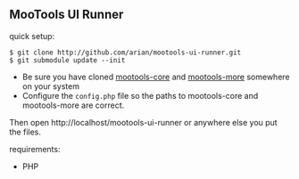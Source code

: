 MooTools UI Runner
-------------------------

quick setup:

	$ git clone http://github.com/arian/mootools-ui-runner.git
	$ git submodule update --init

- Be sure you have cloned [mootools-core](http://github.com/mootools/mootools-core) and [mootools-more](http://github.com/mootools/mootools-more) somewhere on your system
- Configure the `config.php` file so the paths to mootools-core and mootools-more are correct.

Then open http://localhost/mootools-ui-runner or anywhere else you put the files.

requirements:

* PHP
